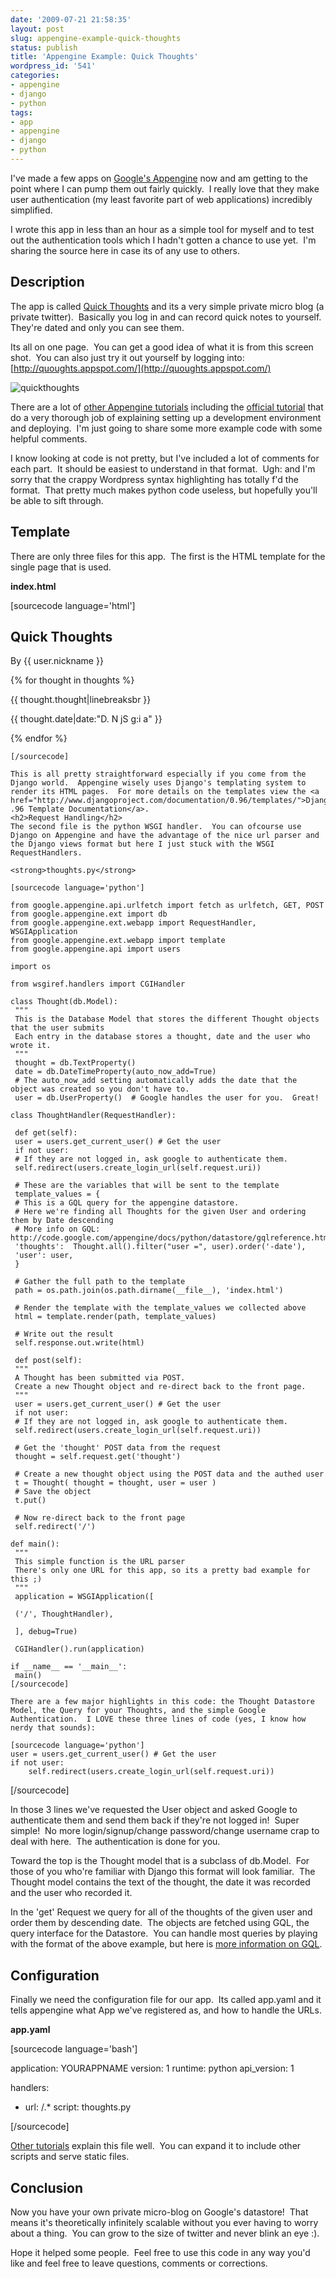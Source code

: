 ```yaml
---
date: '2009-07-21 21:58:35'
layout: post
slug: appengine-example-quick-thoughts
status: publish
title: 'Appengine Example: Quick Thoughts'
wordpress_id: '541'
categories:
- appengine
- django
- python
tags:
- app
- appengine
- django
- python
---
```


I've made a few apps on [Google's Appengine](http://appengine.google.com/) now and am getting to the point where I can pump them out fairly quickly.  I really love that they make user authentication (my least favorite part of web applications) incredibly simplified.

I wrote this app in less than an hour as a simple tool for myself and to test out the authentication tools which I hadn't gotten a chance to use yet.  I'm sharing the source here in case its of any use to others.


## Description


The app is called [Quick Thoughts](http://quoughts.appspot.com/) and its a very simple private micro blog (a private twitter).  Basically you log in and can record quick notes to yourself.  They're dated and only you can see them.

Its all on one page.  You can get a good idea of what it is from this screen shot.  You can also just try it out yourself by logging into: [http://quoughts.appspot.com/](http://quoughts.appspot.com/)


![quickthoughts](http://thingsilearned.files.wordpress.com/2009/07/quickthoughts.gif?w=300)



There are a lot of [other Appengine tutorials](http://www.google.com/search?q=appengine+tutorial&ie=utf-8&oe=utf-8&aq=t&rls=org.mozilla:en-US:official&client=firefox-a) including the [official tutorial](http://code.google.com/appengine/docs/python/gettingstarted/) that do a very thorough job of explaining setting up a development environment and deploying.  I'm just going to share some more example code with some helpful comments.

I know looking at code is not pretty, but I've included a lot of comments for each part.  It should be easiest to understand in that format.  Ugh: and I'm sorry that the crappy Wordpress syntax highlighting has totally f'd the format.  That pretty much makes python code useless, but hopefully you'll be able to sift through.


## Template


There are only three files for this app.  The first is the HTML template for the single page that is used.

**index.html**

[sourcecode language='html']












## Quick Thoughts





By {{ user.nickname }}





 
 







 {% for thought in thoughts %}





{{ thought.thought|linebreaksbr }}




{{ thought.date|date:"D. N jS g:i a" }}





{% endfor %}





    
    [/sourcecode]
    
    This is all pretty straightforward especially if you come from the Django world.  Appengine wisely uses Django's templating system to render its HTML pages.  For more details on the templates view the <a href="http://www.djangoproject.com/documentation/0.96/templates/">Django .96 Template Documentation</a>.
    <h2>Request Handling</h2>
    The second file is the python WSGI handler.  You can ofcourse use Django on Appengine and have the advantage of the nice url parser and the Django views format but here I just stuck with the WSGI RequestHandlers.
    
    <strong>thoughts.py</strong>
    
    [sourcecode language='python']
    
    from google.appengine.api.urlfetch import fetch as urlfetch, GET, POST
    from google.appengine.ext import db
    from google.appengine.ext.webapp import RequestHandler, WSGIApplication
    from google.appengine.ext.webapp import template
    from google.appengine.api import users
    
    import os
    
    from wsgiref.handlers import CGIHandler
    
    class Thought(db.Model):
     """
     This is the Database Model that stores the different Thought objects that the user submits
     Each entry in the database stores a thought, date and the user who wrote it.
     """
     thought = db.TextProperty()
     date = db.DateTimeProperty(auto_now_add=True)
     # The auto_now_add setting automatically adds the date that the object was created so you don't have to.
     user = db.UserProperty()  # Google handles the user for you.  Great!
    
    class ThoughtHandler(RequestHandler):
    
     def get(self):
     user = users.get_current_user() # Get the user
     if not user:
     # If they are not logged in, ask google to authenticate them.
     self.redirect(users.create_login_url(self.request.uri))
    
     # These are the variables that will be sent to the template
     template_values = {
     # This is a GQL query for the appengine datastore.  
     # Here we're finding all Thoughts for the given User and ordering them by Date descending
     # More info on GQL: http://code.google.com/appengine/docs/python/datastore/gqlreference.html
     'thoughts':  Thought.all().filter("user =", user).order('-date'),  
     'user': user,
     }
    
     # Gather the full path to the template
     path = os.path.join(os.path.dirname(__file__), 'index.html')
    
     # Render the template with the template_values we collected above
     html = template.render(path, template_values)
    
     # Write out the result
     self.response.out.write(html)
    
     def post(self):
     """
     A Thought has been submitted via POST.
     Create a new Thought object and re-direct back to the front page.
     """
     user = users.get_current_user() # Get the user
     if not user:
     # If they are not logged in, ask google to authenticate them.
     self.redirect(users.create_login_url(self.request.uri))
    
     # Get the 'thought' POST data from the request
     thought = self.request.get('thought')
    
     # Create a new thought object using the POST data and the authed user
     t = Thought( thought = thought, user = user )
     # Save the object
     t.put()
    
     # Now re-direct back to the front page
     self.redirect('/')
    
    def main():
     """
     This simple function is the URL parser
     There's only one URL for this app, so its a pretty bad example for this ;)
     """
     application = WSGIApplication([
    
     ('/', ThoughtHandler),
    
     ], debug=True)
    
     CGIHandler().run(application)
    
    if __name__ == '__main__':
     main()
    [/sourcecode]
    
    There are a few major highlights in this code: the Thought Datastore Model, the Query for your Thoughts, and the simple Google Authentication.  I LOVE these three lines of code (yes, I know how nerdy that sounds):
    
    [sourcecode language='python']
    user = users.get_current_user() # Get the user
    if not user:
        self.redirect(users.create_login_url(self.request.uri))


[/sourcecode]

In those 3 lines we've requested the User object and asked Google to authenticate them and send them back if they're not logged in!  Super simple!  No more login/signup/change password/change username crap to deal with here.  The authentication is done for you.

Toward the top is the Thought model that is a subclass of db.Model.  For those of you who're familiar with Django this format will look familiar.  The Thought model contains the text of the thought, the date it was recorded and the user who recorded it.

In the 'get' Request we query for all of the thoughts of the given user and order them by descending date.  The objects are fetched using GQL, the query interface for the Datastore.  You can handle most queries by playing with the format of the above example, but here is [more information on GQL](http://code.google.com/appengine/docs/python/datastore/gqlreference.html).


## Configuration


Finally we need the configuration file for our app.  Its called app.yaml and it tells appengine what App we've registered as, and how to handle the URLs.

**app.yaml**

[sourcecode language='bash']

application: YOURAPPNAME
version: 1
runtime: python
api_version: 1

handlers:

- url: /.*
 script: thoughts.py

[/sourcecode]

[Other tutorials](http://code.google.com/appengine/docs/python/gettingstarted/staticfiles.html) explain this file well.  You can expand it to include other scripts and serve static files.


## Conclusion


Now you have your own private micro-blog on Google's datastore!  That means it's theoretically infinitely scalable without you ever having to worry about a thing.  You can grow to the size of twitter and never blink an eye :).

Hope it helped some people.  Feel free to use this code in any way you'd like and feel free to leave questions, comments or corrections.
